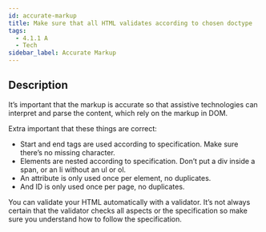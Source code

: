 ```yaml
---
id: accurate-markup
title: Make sure that all HTML validates according to chosen doctype
tags:
  - 4.1.1 A
  - Tech
sidebar_label: Accurate Markup
---
```


## Description

It’s important that the markup is accurate so that assistive technologies can interpret and parse the content, which rely on the markup in DOM.

Extra important that these things are correct:
- Start and end tags are used according to specification. Make sure there’s no missing character.
- Elements are nested according to specification. Don’t put a div inside a span, or an li without an ul or ol.
- An attribute is only used once per element, no duplicates.
- And ID is only used once per page, no duplicates.

You can validate your HTML automatically with a validator. It’s not always certain that the validator checks all aspects or the specification so make sure you understand how to follow the specification.
